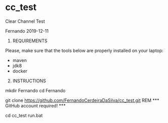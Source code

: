 # cc_test

Clear Channel Test

Fernando
2019-12-11


1) REQUIREMENTS

Please, make sure that the tools below are properly installed on your laptop:
- maven
- jdk8
- docker

2) INSTRUCTIONS

mkdir Fernando
cd Fernando

git clone https://github.com/FernandoCerdeiraDaSilva/cc_test.git
REM *** GitHub account required! ***

cd cc_test
run.bat
